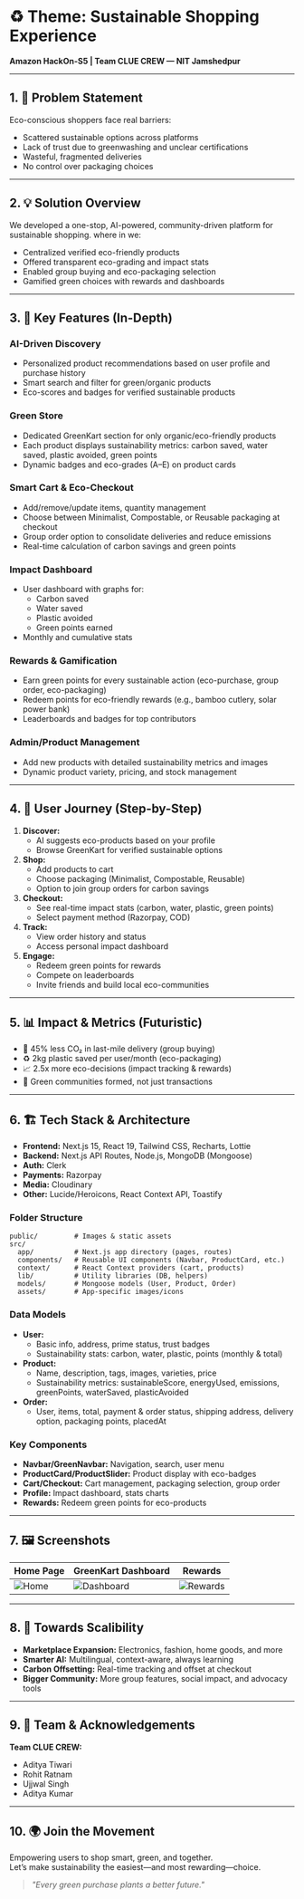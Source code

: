 # ♻️ Theme: Sustainable Shopping Experience

**Amazon HackOn-S5 | Team CLUE CREW — NIT Jamshedpur**

---

## 1. 🚩 Problem Statement
Eco-conscious shoppers face real barriers:
- Scattered sustainable options across platforms
- Lack of trust due to greenwashing and unclear certifications
- Wasteful, fragmented deliveries
- No control over packaging choices

---

## 2. 💡 Solution Overview
We developed a one-stop, AI-powered, community-driven platform for sustainable shopping. where in we:
- Centralized verified eco-friendly products
- Offered transparent eco-grading and impact stats
- Enabled group buying and eco-packaging selection
- Gamified green choices with rewards and dashboards

---

## 3. 🌟 Key Features (In-Depth)
### AI-Driven Discovery
- Personalized product recommendations based on user profile and purchase history
- Smart search and filter for green/organic products
- Eco-scores and badges for verified sustainable products

### Green Store
- Dedicated GreenKart section for only organic/eco-friendly products
- Each product displays sustainability metrics: carbon saved, water saved, plastic avoided, green points
- Dynamic badges and eco-grades (A–E) on product cards

### Smart Cart & Eco-Checkout
- Add/remove/update items, quantity management
- Choose between Minimalist, Compostable, or Reusable packaging at checkout
- Group order option to consolidate deliveries and reduce emissions
- Real-time calculation of carbon savings and green points

### Impact Dashboard
- User dashboard with graphs for:
  - Carbon saved
  - Water saved
  - Plastic avoided
  - Green points earned
- Monthly and cumulative stats

### Rewards & Gamification
- Earn green points for every sustainable action (eco-purchase, group order, eco-packaging)
- Redeem points for eco-friendly rewards (e.g., bamboo cutlery, solar power bank)
- Leaderboards and badges for top contributors

### Admin/Product Management
- Add new products with detailed sustainability metrics and images
- Dynamic product variety, pricing, and stock management

---

## 4. 🛒 User Journey (Step-by-Step)
1. **Discover:**
   - AI suggests eco-products based on your profile
   - Browse GreenKart for verified sustainable options
2. **Shop:**
   - Add products to cart
   - Choose packaging (Minimalist, Compostable, Reusable)
   - Option to join group orders for carbon savings
3. **Checkout:**
   - See real-time impact stats (carbon, water, plastic, green points)
   - Select payment method (Razorpay, COD)
4. **Track:**
   - View order history and status
   - Access personal impact dashboard
5. **Engage:**
   - Redeem green points for rewards
   - Compete on leaderboards
   - Invite friends and build local eco-communities

---

## 5. 📊 Impact & Metrics (Futuristic)
- 🚚 45% less CO₂ in last-mile delivery (group buying)
- ♻ 2kg plastic saved per user/month (eco-packaging)
- 📈 2.5x more eco-decisions (impact tracking & rewards)
- 🤝 Green communities formed, not just transactions

---

## 6. 🏗️ Tech Stack & Architecture
- **Frontend:** Next.js 15, React 19, Tailwind CSS, Recharts, Lottie
- **Backend:** Next.js API Routes, Node.js, MongoDB (Mongoose)
- **Auth:** Clerk
- **Payments:** Razorpay
- **Media:** Cloudinary
- **Other:** Lucide/Heroicons, React Context API, Toastify

### Folder Structure
```
public/         # Images & static assets
src/
  app/          # Next.js app directory (pages, routes)
  components/   # Reusable UI components (Navbar, ProductCard, etc.)
  context/      # React Context providers (cart, products)
  lib/          # Utility libraries (DB, helpers)
  models/       # Mongoose models (User, Product, Order)
  assets/       # App-specific images/icons
```

### Data Models
- **User:**
  - Basic info, address, prime status, trust badges
  - Sustainability stats: carbon, water, plastic, points (monthly & total)
- **Product:**
  - Name, description, tags, images, varieties, price
  - Sustainability metrics: sustainableScore, energyUsed, emissions, greenPoints, waterSaved, plasticAvoided
- **Order:**
  - User, items, total, payment & order status, shipping address, delivery option, packaging points, placedAt

### Key Components
- **Navbar/GreenNavbar:** Navigation, search, user menu
- **ProductCard/ProductSlider:** Product display with eco-badges
- **Cart/Checkout:** Cart management, packaging selection, group order
- **Profile:** Impact dashboard, stats charts
- **Rewards:** Redeem green points for eco-products

---

## 7. 🖼️ Screenshots
| Home Page | GreenKart Dashboard | Rewards |
|-----------|--------------------|---------|
| ![Home](Image.jpg) | ![Dashboard](Image.jpg) | ![Rewards](Image.jpg) |

---

## 8. 🚀 Towards Scalibility
- **Marketplace Expansion:** Electronics, fashion, home goods, and more
- **Smarter AI:** Multilingual, context-aware, always learning
- **Carbon Offsetting:** Real-time tracking and offset at checkout
- **Bigger Community:** More group features, social impact, and advocacy tools

---

## 9. 👥 Team & Acknowledgements
**Team CLUE CREW:**
- Aditya Tiwari
- Rohit Ratnam
- Ujjwal Singh
- Aditya Kumar

---

## 10. 🌍 Join the Movement
Empowering users to shop smart, green, and together.  
Let’s make sustainability the easiest—and most rewarding—choice.

> _"Every green purchase plants a better future."_